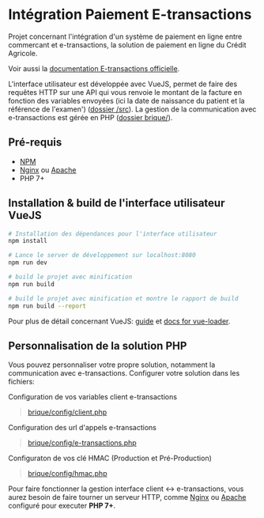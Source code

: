 # Intégration Paiement E-transactions
Projet concernant l'intégration d'un système de paiement en ligne entre commercant et e-transactions, la solution de paiement en ligne du Crédit Agricole.

Voir aussi la [documentation E-transactions officielle](https://www.e-transactions.fr/pages/global.php?page=telechargement).

L'interface utilisateur est développée avec VueJS, permet de faire des requêtes HTTP sur une API qui vous renvoie le montant de la facture en fonction des variables envoyées (ici la date de naissance du patient et la référence de l'examen') ([dossier /src](src/)).
La gestion de la communication avec e-transactions est gérée en PHP ([dossier brique/](brique/)).

## Pré-requis

- [NPM](https://www.npmjs.com/)
- [Nginx](https://nginx.org/en/) ou [Apache](https://httpd.apache.org/)
- PHP 7+

## Installation & build de l'interface utilisateur VueJS

``` bash
# Installation des dépendances pour l'interface utilisateur
npm install

# Lance le server de développement sur localhost:8080
npm run dev

# build le projet avec minification
npm run build

# build le projet avec minification et montre le rapport de build
npm run build --report
```
Pour plus de détail concernant VueJS: [guide](http://vuejs-templates.github.io/webpack/) et [docs for vue-loader](http://vuejs.github.io/vue-loader).

## Personnalisation de la solution PHP
Vous pouvez personnaliser votre propre solution, notamment la communication avec e-transactions.
Configurer votre solution dans les fichiers:

Configuration de vos variables client e-transactions
> [brique/config/client.php](brique/config/client.php)

Configuration des url d'appels e-transactions
> [brique/config/e-transactions.php](brique/config/e-transactions.php)

Configuraton de vos clé HMAC (Production et Pré-Production)
> [brique/config/hmac.php](brique/config/hmac.php)

Pour faire fonctionner la gestion interface client <-> e-transactions, vous aurez besoin de faire tourner un serveur HTTP, comme [Nginx](https://nginx.org/en/) ou [Apache](https://httpd.apache.org/) configuré pour executer **PHP 7+**.
